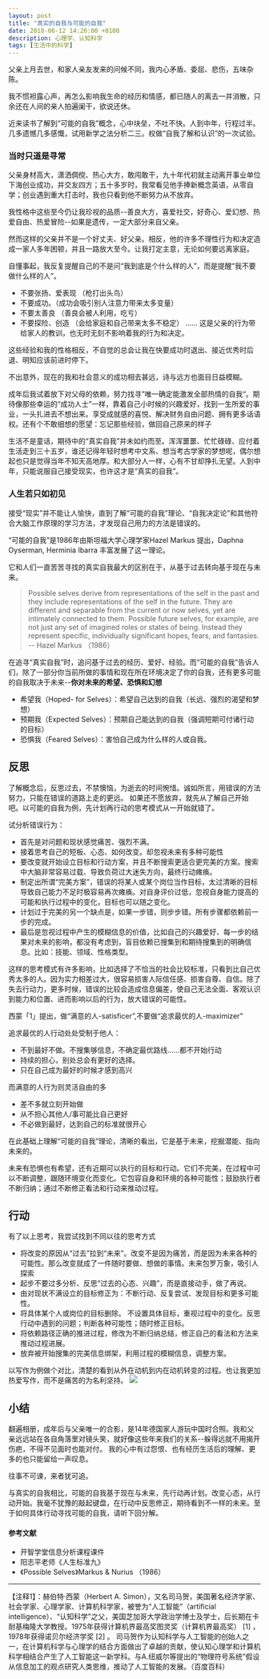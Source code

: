 ```yaml
---
layout: post
title: "真实的自我与可能的自我"
date: 2018-06-12 14:20:00 +0100
description: 心理学、认知科学
tags: [生活中的科学]
---
```


父亲上月去世，和家人亲友发来的问候不同，我内心矛盾、委屈、悲伤，五味杂陈。

我不惯袒露心声，再怎么影响我生命的经历和情感，都已随人的离去一并消散，只余还在人间的亲人拍遍阑干，欲说还休。

近来读书了解到“可能的自我”概念，心中块垒，不吐不快。人到中年，行程过半。几多遗憾几多感慨，试用新学之法分析二三。权做“自我了解和认识”的一次试验。

### 当时只道是寻常

父亲身材高大，潇洒倜傥、热心大方，敢闯敢干，九十年代初就主动离开事业单位下海创业成功，并交友四方；五十多岁时，我常看见他手捧新概念英语，从零自学；创业遇到重大打击时，我也只看到他不断努力从不放弃。

我性格中这些至今仍让我珍视的品质--善良大方，喜爱社交，好奇心、爱幻想、热爱自由、热爱冒险--如果是遗传，一定大部分来自父亲。

然而这样的父亲并不是一个好丈夫、好父亲。相反，他的许多不理性行为和决定造成一家人多年困顿，并且一路放大至今。让我打定主意，无论如何要远离家庭。

自懂事起，我反复提醒自己的不是问“我到底是个什么样的人”，而是提醒“我不要做什么样的人”。

- 不要张扬、爱表现 （枪打出头鸟）
- 不要成功。（成功会吸引别人注意力带来太多变量）
- 不要太善良 （善良会被人利用，吃亏）
- 不要探险、创造 （会给家庭和自己带来太多不稳定）
……
这是父亲的行为带给家人的教训，也无时无刻不影响着我的行为和决定。

这些经验和我的性格相反，不自觉的总会让我在快要成功时退出、接近优秀时后退、明知应该前进时停下。

不出意外，现在的我和社会意义的成功相去甚远，诗与远方也面目日益模糊。

成年后我试着放下对父母的依赖，努力找寻”唯一确定能激发全部热情的自我“。期待像那些幸运的“成功人士”一样，靠着自己小时候的兴趣爱好，找到一生所爱的事业，一头扎进去不想出来。享受成就感的喜悦、解决财务自由问题、拥有更多话语权。还有个不敢细想的愿望：忘记那些经验，做回自己原来的样子

生活不是童话，期待中的“真实自我”并未如约而至。浑浑噩噩、忙忙碌碌、应付着生活走到三十五岁，谁还记得年轻时想考中文系、想当考古学家的梦想呢，偶尔想起也只是觉得当年不知天高地厚。和大部分人一样，心有不甘却挣扎无望。人到中年，只能说服自己接受现实，也许这才是“真实的自我”。

### 人生若只如初见
接受“现实”并不能让人愉快，直到了解“可能的自我”理论、“自我决定论”和其他符合大脑工作原理的学习方法，才发现自己用力的方法是错误的。

“可能的自我”是1986年由斯坦福大学心理学家Hazel Markus 提出，Daphna Oyserman, Herminia Ibarra 丰富发展了这一理论。

它和人们一直苦苦寻找的真实自我最大的区别在于，从基于过去转向基于现在与未来。

> Possible selves derive from representations of the self in
the past and they include representations of the self in
the future. They are different and separable from the current
or now selves, yet are intimately connected to them.
Possible future selves, for example, are not just any set
of imagined roles or states of being. Instead they represent
specific, individually significant hopes, fears, and fantasies. 
-- Hazel Markus （1986）

在追寻“真实自我”时，追问基于过去的经历、爱好、经验。而“可能的自我”告诉人们，除了一部分你当前所做的事情和现在所在环境决定了你的自我，还有更多可能的自我取决于未来--**你对未来的希望、恐惧和幻想**

- 希望我（Hoped- for Selves）：希望自己达到的自我（长远、强烈的渴望和梦想）
- 预期我（Expected Selves）：预期自己能达到的自我（强调短期可付诸行动的目标）
- 恐惧我（Feared Selves）：害怕自己成为什么样的人或自我。

## 反思
了解概念后，反思过去，不禁懊恼，为逝去的时间惋惜。诚如所言，用错误的方法努力，只能在错误的道路上走的更远。
如果还不愿放弃，就先从了解自己开始吧。以可能的自我为例，先计划再行动的思考模式从一开始就错了。

试分析错误行为：

- 首先是对问题和现状感觉痛苦、强烈不满。
- 接着思考自己的短板、心态、如何改变。却忽视未来有多种可能性
- 要改变就开始设立目标和行动方案，并且不断搜索更适合更完美的方案。搜索中大脑非常容易过载、导致负荷过大迷失方向，最终行动瘫痪。
- 制定出所谓“完美方案”，错误的将某人或某个岗位当作目标，太过清晰的目标导致自己能力不足时极容易再次瘫痪。对自身评价过低，忽视自身能力提高的可能和执行过程中的变化，目标也可以随之变化。
- 计划过于完美的另一个缺点是，如果一步错，则步步错。所有步骤都依赖前一步的完成。
- 最后是忽视过程中产生的模糊信息的价值，比如自己的兴趣爱好、每一步的结果对未来的影响，都没有考虑到，盲目依赖已搜集到和期待搜集到的明确信息。比如：技能、领域、性格类型。


这样的思考模式有许多影响，比如选择了不恰当的社会比较标准，只看到比自己优秀太多的人。因为实力相差过大，很容易损害人际信任感、损害自尊、自信。除了失去行动力，更多时候，错误的比较会造成信息偏差，使自己无法全面、客观认识到能力和位置、进而影响以后的行为，放大错误的可能性。

西蒙「1」提出，做“满意的人-satisficer”,不要做“追求最优的人-maximizer”

追求最优的人行动处处受制于他人：
- 不到最好不做。不搜集够信息，不确定最优路线……都不开始行动
- 持续的担心，别处总会有更好的选择。 
- 只在自己成为最好的时候才感到高兴

而满意的人行为则灵活自由的多
- 差不多就立刻开始做
- 从不担心其他人/事可能比自己更好
- 不必做到最好，达到自己的标准就很开心

在此基础上理解“可能的自我”理论，清晰的看出，它是基于未来，挖掘潜能、指向未来的。

未来有恐惧也有希望，还有近期可以执行的目标和行动。它们不完美，在过程中可以不断调整，跟随环境变化而变化。它包容自身和环境的各种可能性；鼓励执行者不断归纳；通过不断修正看法和行动来推动过程。

## 行动

有了以上思考，我尝试找到不同以往的思考方式

- 将改变的原因从“过去”拉到“未来”。改变不是因为痛苦，而是因为未来各种的可能性。那么改变就成了一件随时要做、想做的事情。未来包罗万象，吸引人探索
- 起步不要过多分析、反思“过去的心态、兴趣”，而是直接动手，做了再说。
- 由对现状不满设立的目标修正为：不断行动、反复尝试、发现目标和更多可能性。
- 将具体某个人或岗位的目标删除。 不设置具体目标，重视过程中的变化。反思行动中遇到的问题；判断各种可能性；随时修正目标。
- 将依赖路径正确的推进过程，修改为不断归纳总结，修正自己的看法和方法来推动过程进展。
- 放弃被开始搜集的完美信息绑架，利用过程的模糊信息，调整方案。


以写作为例做个对比，清楚的看到从外在动机到内在动机转变的过程。也让我更加热爱写作，而不是痛苦的为名利坚持。
![](https://user-images.githubusercontent.com/24825916/41330335-2fab8582-6ed3-11e8-955e-8c8c8aef792b.png)




## 小结
翻遍相册，成年后与父亲唯一的合影，是14年德国家人游玩中国时合照。我和父亲远远站在各自角落里对镜头笑，就好像这些年来我们的关系--躲得远就不用揭开伤疤，不得不见面时也能对付。
我的心中有过怨恨、也有经历生活后的理解、更多的也只能留给一声叹息。

往事不可谏，来者犹可追。

与真实的自我相比，可能的自我基于现在与未来，先行动再计划。改变心态，从行动开始。我毫不犹豫的敲起键盘，在行动中反思修正，期待看到不一样的未来。至于如何具体行动寻找可能的自我，请听下回分解。



#### 参考文献
- 开智学堂信息分析课程课件
- 阳志平老师《人生标准九》
- 《Possible Selves》Markus & Nurius （1986）
----
【注释1】：赫伯特·西蒙（Herbert A. Simon），又名司马贺，美国著名经济学家、社会学家、心理学家、计算机科学家，被誉为“人工智能”（artificial intelligence）、“认知科学”之父，美国芝加哥大学政治学博士及学士，后长期在卡耐基梅隆大学教授。1975年获得计算机界最高奖图灵奖（计算机界最高奖） [1]  ，1978年获得诺贝尔经济学奖 [2]  。
司马贺作为认知科学与人工智能的创始人之一，在计算机科学与心理学的结合方面做出了卓越的贡献，使认知心理学和计算机科学相结合产生了人工智能这一新学科。与A.纽威尔等提出的“物理符号系统”假设从信息加工的观点研究人类思维，推动了人工智能的发展。（百度百科）


